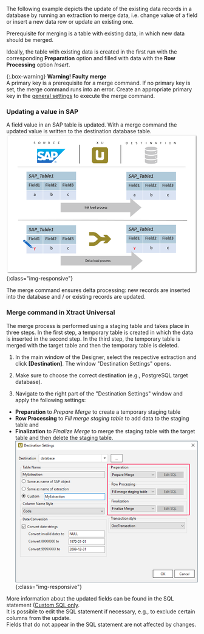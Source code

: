 The following example depicts the update of the existing data records in a database by running an extraction to merge data, i.e. change value of a field or insert a new data row or update an existing one. 

Prerequisite for merging is a table with existing data, in which new data should be merged.

Ideally, the table with existing data is created in the first run with the corresponding **Preparation** option and filled with data with the **Row Processing** option *Insert*.

{:.box-warning}
**Warning! Faulty merge** <br>
A primary key is a prerequisite for a merge command. If no primary key is set, the merge command runs into an error.
Create an appropriate primary key in the [general settings](../../advanced-techniques/general-settings#primary-key-tab) to execute the merge command.

### Updating a value in SAP
A field value in an SAP table is updated. With a merge command the updated value is written to the destination database table.<br>
![Update-Merge-Example-Data](/img/content/xu/merge_db_scheme.png){:class="img-responsive"}

The merge command ensures delta processing: new records are inserted into the database and / or existing records are updated. <br>

### Merge command in Xtract Universal
The merge process is performed using a staging table and takes place in three steps.
In the first step, a temporary table is created in which the data is inserted in the second step.
In the third step, the temporary table is merged with the target table and then the temporary table is deleted.

1. In the main window of the Designer, select the respective extraction and click **[Destination]**. The window "Destination Settings" opens.

2. Make sure to choose the correct destination (e.g., PostgreSQL target database). 
3. Navigate to the right part of the "Destination Settings" window and apply the following settings:
- **Preparation** to *Prepare Merge* to create a temporary staging table
- **Row Processing** to *Fill merge staging table* to add data to the staging table and 
- **Finalization** to *Finalize Merge* to merge the staging table with the target table and then delete the staging table.
![Extraction-Specific-Settings-Merge-Makt](/img/content/xu/destination_data_merge.png){:class="img-responsive"}

More information about the updated fields can be found in the SQL statement ([Custom SQL only](https://help.theobald-software.com/en/xtract-universal/xu-destinations/microsoft-sql-server/sql-server-custom-sql).<br>
It is possible to edit the SQL statement if necessary, e.g., to exclude certain columns from the update.<br>
Fields that do not appear in the SQL statement are not affected by changes.
